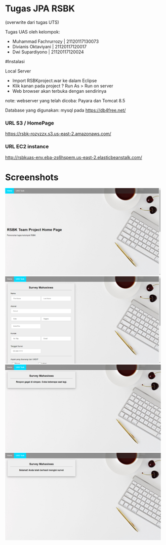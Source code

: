 # Tugas JPA RSBK

(overwrite dari tugas UTS)

Tugas UAS oleh kelompok:
- Muhammad Fachrurrozy | 21120117130073
- Divianis Oktaviyani | 21120117120017
- Dwi Supardiyono | 21120117120024

#Instalasi

Local Server

- Import RSBKproject.war ke dalam Eclipse
- Klik kanan pada project ? Run As > Run on server
- Web browser akan terbuka dengan sendirinya

note: webserver yang telah dicoba: Payara dan Tomcat 8.5

Database yang digunakan: mysql pada 
https://db4free.net/

### URL S3 / HomePage
https://rsbk-rozyzzx.s3.us-east-2.amazonaws.com/

### URL EC2 instance
http://rsbkuas-env.eba-zs6hspem.us-east-2.elasticbeanstalk.com/

# Screenshots

![Home Page](doc/home.png "Home Page")
![UAS Page](doc/uas.png "UAS Page")
![Success Page](doc/success.png "Success Page")
![Fail Page](doc/fail.png "Fail Page")
